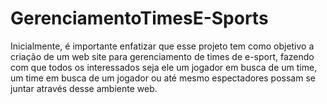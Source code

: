 # GerenciamentoTimesE-Sports
Inicialmente, é importante  enfatizar que esse projeto tem como objetivo a criação de um web site para gerenciamento de times de e-sport, fazendo com que todos os interessados seja ele um jogador em busca de um time, um time em busca de um jogador ou até mesmo espectadores possam se juntar através desse ambiente web.
